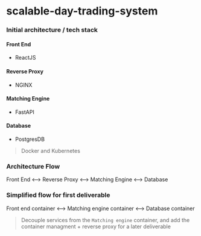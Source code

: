 # scalable-day-trading-system

### Initial architecture / tech stack

#### Front End

- ReactJS

#### Reverse Proxy

- NGINX

#### Matching Engine

- FastAPI

#### Database

- PostgresDB

> Docker and Kubernetes

### Architecture Flow

Front End <--> Reverse Proxy <--> Matching Engine <--> Database

### Simplified flow for first deliverable

Front end container <--> Matching engine container <--> Database container

> Decouple services from the `Matching engine` container, and add the container managment + reverse proxy for a later deliverable
